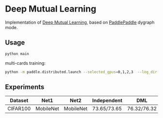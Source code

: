 # Deep Mutual Learning
Implementation of [Deep Mutual Learning](https://arxiv.org/abs/1706.00384), based on [PaddlePaddle](https://www.paddlepaddle.org.cn/) dygraph mode.

## Usage

```bash
python main
```

multi-cards training:
```bash
python -m paddle.distributed.launch --selected_gpus=0,1,2,3  --log_dir mylog main.py --use_data_parallel=True
```

## Experiments

| Dataset | Net1 | Net2 |  Independent | DML |
| ------ | ------ | ------ | ------ | ------ |
| CIFAR100 | MobileNet | MobileNet | 73.65/73.65 | 76.32/76.32 |
